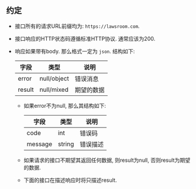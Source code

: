 ## 约定

* 接口所有的请求URL前缀均为: `https://lawsroom.com`.
* 接口响应的HTTP状态码遵循标准HTTP协议. 通常应该为200.
* 响应如果带有body. 那么格式一定为 `json`. 结构如下:

    | 字段 | 类型 | 说明 |
    | --- | --- | --- |
    | error | null/object | 错误消息 |
    | result | null/mixed  | 期望的数据 |

    * 如果error不为null, 那么其结构如下:

        | 字段 | 类型 | 说明 |
        | --- | --- | --- |
        | code | int | 错误码 |
        | message | string  | 错误描述 |

    * 如果请求的接口不期望其返回任何数据, 则result为null, 否则result为期望的数据.
    * 下面的接口在描述响应时将只描述result.
